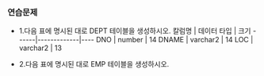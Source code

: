 ### 연습문제
* 1.다음 표에 명시된 대로 DEPT 테이블을 생성하시오.
칼럼명 | 데이터 타입 | 크기
------|-------------|----
DNO | number | 14
DNAME | varchar2 | 14
LOC | varchar2 | 13

* 2.다음 표에 명시된 대로 EMP 테이블을 생성하시오.
